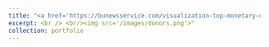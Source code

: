 ```yaml
---
title: "<a href='https://bunewsservice.com/visualization-top-monetary-donors-for-each-massachusetts-ballot-question/' target='_blank'>Top monetary donors for each Massachusetts ballot question:</a>"
excerpt: <br /> <br/><img src='/images/donors.png'>"
collection: portfolio
--- 
```

